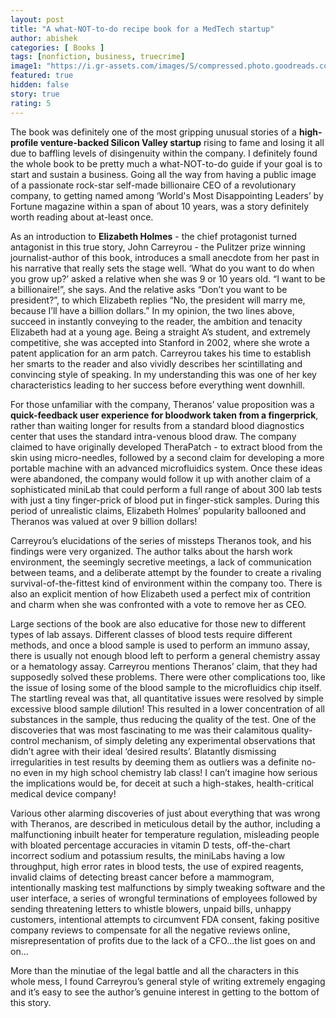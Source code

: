 ```yaml
---
layout: post
title: "A what-NOT-to-do recipe book for a MedTech startup"
author: abishek
categories: [ Books ]
tags: [nonfiction, business, truecrime]
image1: "https://i.gr-assets.com/images/S/compressed.photo.goodreads.com/books/1556268702l/37976541.jpg"
featured: true
hidden: false
story: true
rating: 5
---
```


The book was definitely one of the most gripping unusual stories of a **high-profile venture-backed Silicon Valley startup** rising to fame and losing it all due to baffling levels of disingenuity within the company. I definitely found the whole book to be pretty much a what-NOT-to-do guide if your goal is to start and sustain a business. Going all the way from having a public image of a passionate rock-star self-made billionaire CEO of a revolutionary company, to getting named among ‘World's Most Disappointing Leaders’ by Fortune magazine within a span of about 10 years, was a story definitely worth reading about at-least once.

As an introduction to **Elizabeth Holmes** - the chief protagonist turned antagonist in this true story, John Carreyrou - the Pulitzer prize winning journalist-author of this book, introduces a small anecdote from her past in his narrative that really sets the stage well. ‘What do you want to do when you grow up?’ asked a relative when she was 9 or 10 years old. “I want to be a billionaire!”, she says. And the relative asks “Don’t you want to be president?”, to which Elizabeth replies “No, the president will marry me, because I’ll have a billion dollars.” In my opinion, the two lines above, succeed in instantly conveying to the reader, the ambition and tenacity Elizabeth had at a young age. Being a straight A’s student, and extremely competitive, she was accepted into Stanford in 2002, where she wrote a patent application for an arm patch. Carreyrou takes his time to establish her smarts to the reader and also vividly describes her scintillating and convincing style of speaking. In my understanding this was one of her key characteristics leading to her success before everything went downhill.

For those unfamiliar with the company, Theranos’ value proposition was a **quick-feedback user experience for bloodwork taken from a fingerprick**, rather than waiting longer for results from a standard blood diagnostics center that uses the standard intra-venous blood draw. The company claimed to have originally developed TheraPatch - to extract blood from the skin using micro-needles, followed by a second claim for developing a more portable machine with an advanced microfluidics system. Once these ideas were abandoned, the company would follow it up with another claim of a sophisticated miniLab that could perform a full range of about 300 lab tests with just a tiny finger-prick of blood put in finger-stick samples. During this period of unrealistic claims, Elizabeth Holmes’ popularity ballooned and Theranos was valued at over 9 billion dollars!

Carreyrou’s elucidations of the series of missteps Theranos took, and his findings were very organized. The author talks about the harsh work environment, the seemingly secretive meetings, a lack of communication between teams, and a deliberate attempt by the founder to create a rivaling survival-of-the-fittest kind of environment within the company too. There is also an explicit mention of how Elizabeth used a perfect mix of contrition and charm when she was confronted with a vote to remove her as CEO.

Large sections of the book are also educative for those new to different types of lab assays. Different classes of blood tests require different methods, and once a blood sample is used to perform an immuno assay, there is usually not enough blood left to perform a general chemistry assay or a hematology assay. Carreyrou mentions Theranos’ claim, that they had supposedly solved these problems. There were other complications too, like <span class="spoiler">the issue of losing some of the blood sample to the microfluidics chip itself. The startling reveal was that, all quantitative issues were resolved by simple excessive blood sample dilution! This resulted in a lower concentration of all substances in the sample, thus reducing the quality of the test. One of the discoveries that was most fascinating to me was their calamitous quality-control mechanism, of simply deleting any experimental observations that didn’t agree with their ideal ‘desired results’. Blatantly dismissing irregularities in test results by deeming them as outliers was a definite no-no even in my high school chemistry lab class!</span> I can’t imagine how serious the implications would be, for deceit at such a high-stakes, health-critical medical device company!

Various other alarming discoveries of just about everything that was wrong with Theranos, are described in meticulous detail by the author, including a malfunctioning inbuilt heater for temperature regulation, misleading people with bloated percentage accuracies in vitamin D tests, off-the-chart incorrect sodium and potassium results, <span class="spoiler">the miniLabs having a low throughput, high error rates in blood tests, the use of expired reagents, invalid claims of detecting breast cancer before a mammogram, intentionally masking test malfunctions by simply tweaking software and the user interface, a series of wrongful terminations of employees followed by sending threatening letters to whistle blowers, unpaid bills, unhappy customers, intentional attempts to circumvent FDA consent, faking positive company reviews to compensate for all the negative reviews online, misrepresentation of profits due to the lack of a CFO</span>...the list goes on and on...

More than the minutiae of the legal battle and all the characters in this whole mess, I found Carreyrou’s general style of writing extremely engaging and it’s easy to see the author’s genuine interest in getting to the bottom of this story.
